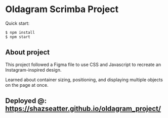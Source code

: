 # Oldagram Scrimba Project

Quick start:

```
$ npm install
$ npm start
````

## About project

This project followed a Figma file to use CSS and Javascript to recreate an Instagram-inspired design. 

Learned about container sizing, positioning, and displaying multiple objects on the page at once. 

## Deployed @: https://shazseatter.github.io/oldagram_project/ 
